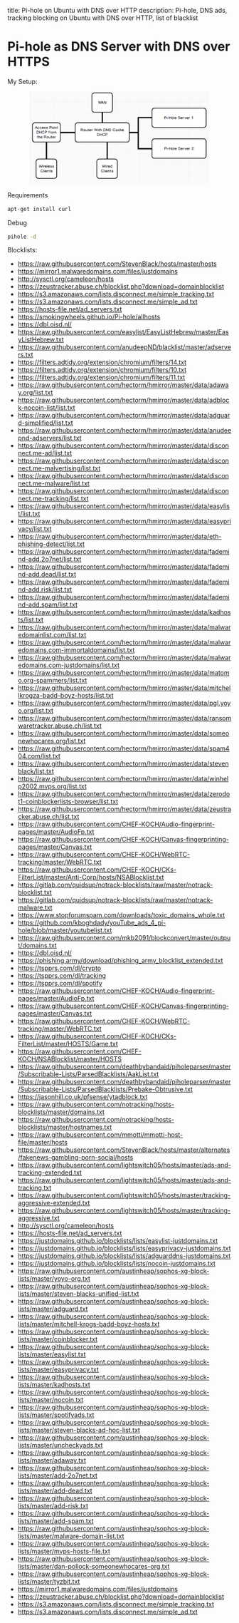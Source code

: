 title: Pi-hole on Ubuntu with DNS over HTTP
description: Pi-hole, DNS ads, tracking blocking on Ubuntu with DNS over HTTP, list of blacklist

<link rel="stylesheet" href="/assets/CSS/roundedCorners.css">

# Pi-hole as DNS Server with DNS over HTTPS

My Setup:

<div style="width:80%; margin:0 auto">
   <img src="/assets/images/guides/pi-hole/pi-hole_setup.jpg" alt="network flow">
</div>

Requirements

```bash
apt-get install curl
```

Debug

```bash
pihole -d
```

Blocklists:

- https://raw.githubusercontent.com/StevenBlack/hosts/master/hosts
- https://mirror1.malwaredomains.com/files/justdomains
- http://sysctl.org/cameleon/hosts
- https://zeustracker.abuse.ch/blocklist.php?download=domainblocklist
- https://s3.amazonaws.com/lists.disconnect.me/simple_tracking.txt
- https://s3.amazonaws.com/lists.disconnect.me/simple_ad.txt
- https://hosts-file.net/ad_servers.txt
- https://smokingwheels.github.io/Pi-hole/allhosts
- https://dbl.oisd.nl/
- https://raw.githubusercontent.com/easylist/EasyListHebrew/master/EasyListHebrew.txt
- https://raw.githubusercontent.com/anudeepND/blacklist/master/adservers.txt
- https://filters.adtidy.org/extension/chromium/filters/14.txt
- https://filters.adtidy.org/extension/chromium/filters/10.txt
- https://filters.adtidy.org/extension/chromium/filters/11.txt
- https://raw.githubusercontent.com/hectorm/hmirror/master/data/adaway.org/list.txt
- https://raw.githubusercontent.com/hectorm/hmirror/master/data/adblock-nocoin-list/list.txt
- https://raw.githubusercontent.com/hectorm/hmirror/master/data/adguard-simplified/list.txt
- https://raw.githubusercontent.com/hectorm/hmirror/master/data/anudeepnd-adservers/list.txt
- https://raw.githubusercontent.com/hectorm/hmirror/master/data/disconnect.me-ad/list.txt
- https://raw.githubusercontent.com/hectorm/hmirror/master/data/disconnect.me-malvertising/list.txt
- https://raw.githubusercontent.com/hectorm/hmirror/master/data/disconnect.me-malware/list.txt
- https://raw.githubusercontent.com/hectorm/hmirror/master/data/disconnect.me-tracking/list.txt
- https://raw.githubusercontent.com/hectorm/hmirror/master/data/easylist/list.txt
- https://raw.githubusercontent.com/hectorm/hmirror/master/data/easyprivacy/list.txt
- https://raw.githubusercontent.com/hectorm/hmirror/master/data/eth-phishing-detect/list.txt
- https://raw.githubusercontent.com/hectorm/hmirror/master/data/fademind-add.2o7net/list.txt
- https://raw.githubusercontent.com/hectorm/hmirror/master/data/fademind-add.dead/list.txt
- https://raw.githubusercontent.com/hectorm/hmirror/master/data/fademind-add.risk/list.txt
- https://raw.githubusercontent.com/hectorm/hmirror/master/data/fademind-add.spam/list.txt
- https://raw.githubusercontent.com/hectorm/hmirror/master/data/kadhosts/list.txt
- https://raw.githubusercontent.com/hectorm/hmirror/master/data/malwaredomainlist.com/list.txt
- https://raw.githubusercontent.com/hectorm/hmirror/master/data/malwaredomains.com-immortaldomains/list.txt
- https://raw.githubusercontent.com/hectorm/hmirror/master/data/malwaredomains.com-justdomains/list.txt
- https://raw.githubusercontent.com/hectorm/hmirror/master/data/matomo.org-spammers/list.txt
- https://raw.githubusercontent.com/hectorm/hmirror/master/data/mitchellkrogza-badd-boyz-hosts/list.txt
- https://raw.githubusercontent.com/hectorm/hmirror/master/data/pgl.yoyo.org/list.txt
- https://raw.githubusercontent.com/hectorm/hmirror/master/data/ransomwaretracker.abuse.ch/list.txt
- https://raw.githubusercontent.com/hectorm/hmirror/master/data/someonewhocares.org/list.txt
- https://raw.githubusercontent.com/hectorm/hmirror/master/data/spam404.com/list.txt
- https://raw.githubusercontent.com/hectorm/hmirror/master/data/stevenblack/list.txt
- https://raw.githubusercontent.com/hectorm/hmirror/master/data/winhelp2002.mvps.org/list.txt
- https://raw.githubusercontent.com/hectorm/hmirror/master/data/zerodot1-coinblockerlists-browser/list.txt
- https://raw.githubusercontent.com/hectorm/hmirror/master/data/zeustracker.abuse.ch/list.txt
- https://raw.githubusercontent.com/CHEF-KOCH/Audio-fingerprint-pages/master/AudioFp.txt
- https://raw.githubusercontent.com/CHEF-KOCH/Canvas-fingerprinting-pages/master/Canvas.txt
- https://raw.githubusercontent.com/CHEF-KOCH/WebRTC-tracking/master/WebRTC.txt
- https://raw.githubusercontent.com/CHEF-KOCH/CKs-FilterList/master/Anti-Corp/hosts/NSABlocklist.txt
- https://gitlab.com/quidsup/notrack-blocklists/raw/master/notrack-blocklist.txt
- https://gitlab.com/quidsup/notrack-blocklists/raw/master/notrack-malware.txt
- https://www.stopforumspam.com/downloads/toxic_domains_whole.txt
- https://github.com/kboghdady/youTube_ads_4_pi-hole/blob/master/youtubelist.txt
- https://raw.githubusercontent.com/mkb2091/blockconvert/master/output/domains.txt
- https://dbl.oisd.nl/
- https://phishing.army/download/phishing_army_blocklist_extended.txt
- https://tspprs.com/dl/crypto
- https://tspprs.com/dl/tracking
- https://tspprs.com/dl/spotify
- https://raw.githubusercontent.com/CHEF-KOCH/Audio-fingerprint-pages/master/AudioFp.txt
- https://raw.githubusercontent.com/CHEF-KOCH/Canvas-fingerprinting-pages/master/Canvas.txt
- https://raw.githubusercontent.com/CHEF-KOCH/WebRTC-tracking/master/WebRTC.txt
- https://raw.githubusercontent.com/CHEF-KOCH/CKs-FilterList/master/HOSTS/Game.txt
- https://raw.githubusercontent.com/CHEF-KOCH/NSABlocklist/master/HOSTS
- https://raw.githubusercontent.com/deathbybandaid/piholeparser/master/Subscribable-Lists/ParsedBlacklists/AakList.txt
- https://raw.githubusercontent.com/deathbybandaid/piholeparser/master/Subscribable-Lists/ParsedBlacklists/Prebake-Obtrusive.txt
- https://jasonhill.co.uk/pfsense/ytadblock.txt
- https://raw.githubusercontent.com/notracking/hosts-blocklists/master/domains.txt
- https://raw.githubusercontent.com/notracking/hosts-blocklists/master/hostnames.txt
- https://raw.githubusercontent.com/mmotti/mmotti-host-file/master/hosts
- https://raw.githubusercontent.com/StevenBlack/hosts/master/alternates/fakenews-gambling-porn-social/hosts
- https://raw.githubusercontent.com/lightswitch05/hosts/master/ads-and-tracking-extended.txt
- https://raw.githubusercontent.com/lightswitch05/hosts/master/ads-and-tracking.txt
- https://raw.githubusercontent.com/lightswitch05/hosts/master/tracking-aggressive-extended.txt
- https://raw.githubusercontent.com/lightswitch05/hosts/master/tracking-aggressive.txt
- http://sysctl.org/cameleon/hosts
- https://hosts-file.net/ad_servers.txt
- https://justdomains.github.io/blocklists/lists/easylist-justdomains.txt
- https://justdomains.github.io/blocklists/lists/easyprivacy-justdomains.txt
- https://justdomains.github.io/blocklists/lists/adguarddns-justdomains.txt
- https://justdomains.github.io/blocklists/lists/nocoin-justdomains.txt
- https://raw.githubusercontent.com/austinheap/sophos-xg-block-lists/master/yoyo-org.txt
- https://raw.githubusercontent.com/austinheap/sophos-xg-block-lists/master/steven-blacks-unified-list.txt
- https://raw.githubusercontent.com/austinheap/sophos-xg-block-lists/master/adguard.txt
- https://raw.githubusercontent.com/austinheap/sophos-xg-block-lists/master/mitchell-krogs-badd-boyz-hosts.txt
- https://raw.githubusercontent.com/austinheap/sophos-xg-block-lists/master/coinblocker.txt
- https://raw.githubusercontent.com/austinheap/sophos-xg-block-lists/master/easylist.txt
- https://raw.githubusercontent.com/austinheap/sophos-xg-block-lists/master/easyprivacy.txt
- https://raw.githubusercontent.com/austinheap/sophos-xg-block-lists/master/kadhosts.txt
- https://raw.githubusercontent.com/austinheap/sophos-xg-block-lists/master/nocoin.txt
- https://raw.githubusercontent.com/austinheap/sophos-xg-block-lists/master/spotifyads.txt
- https://raw.githubusercontent.com/austinheap/sophos-xg-block-lists/master/steven-blacks-ad-hoc-list.txt
- https://raw.githubusercontent.com/austinheap/sophos-xg-block-lists/master/uncheckyads.txt
- https://raw.githubusercontent.com/austinheap/sophos-xg-block-lists/master/adaway.txt
- https://raw.githubusercontent.com/austinheap/sophos-xg-block-lists/master/add-2o7net.txt
- https://raw.githubusercontent.com/austinheap/sophos-xg-block-lists/master/add-dead.txt
- https://raw.githubusercontent.com/austinheap/sophos-xg-block-lists/master/add-risk.txt
- https://raw.githubusercontent.com/austinheap/sophos-xg-block-lists/master/add-spam.txt
- https://raw.githubusercontent.com/austinheap/sophos-xg-block-lists/master/malware-domain-list.txt
- https://raw.githubusercontent.com/austinheap/sophos-xg-block-lists/master/mvps-hosts-file.txt
- https://raw.githubusercontent.com/austinheap/sophos-xg-block-lists/master/dan-pollock-someonewhocares-org.txt
- https://raw.githubusercontent.com/austinheap/sophos-xg-block-lists/master/tyzbit.txt
- https://mirror1.malwaredomains.com/files/justdomains
- https://zeustracker.abuse.ch/blocklist.php?download=domainblocklist
- https://s3.amazonaws.com/lists.disconnect.me/simple_tracking.txt
- https://s3.amazonaws.com/lists.disconnect.me/simple_ad.txt